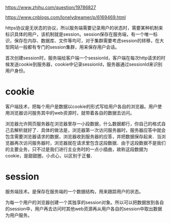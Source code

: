 



https://www.zhihu.com/question/19786827

https://www.cnblogs.com/lonelydreamer/p/6169469.html



https协议是无状态的协议，所以服务端需要记录用户的状态时，需要某种机制来标识具体的用户，该机制就是session。session保存在服务端，有一个唯一标识，保存在内存、数据库、文件等均可，对于集群需要考虑session的转移，在大型网站一般都有专门的session集群，用来保存用户会话。

首次创建session时，服务端给客户端一个sessionId，客户端在每次http请求的时候发送cookie到服务器，cookie中记录sessionId，服务器通过sessionId来识别用户身份。

# cookie

客户端技术，把每个用户是数据以cookie的形式写给用户各自的浏览器。用户使用浏览器访问服务其中的web资源时，就带着各自的数据去访问。

浏览器允许网页服务器在浏览器里存一小段数据，什么数据都行，你自己的格式自己去解析就好了．具体的做法是，浏览器第一次访问服务器时，服务器应答中就会包含需要浏览器请求的数据，浏览器收到服务器的应答，并把数据保存起来．当浏览器再次访问服务器时，浏览器就在请求里包含这段数据．由于这段数据不是我们的主要业务，只不过是我们进行主业务时的一点小插曲，故称这段数据为cookie，是甜甜圈，小点心，以区别于正餐．

# session

服务端技术。是保存在服务端的一个数据结构，用来跟踪用户的状态。

为每一个用户的浏览器创建一个其独享的session对象。所以可以把数据放到各自的session中，用户再去访问时其他web资源再从用户各自的session中取出数据为用户服务。